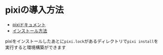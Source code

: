 # pixiの導入方法

- [pixiドキュメント](https://pixi.sh/latest/)
- [インストール方法](https://github.com/prefix-dev/pixi/?tab=readme-ov-file#installation)

pixiをインストールしたあとに`pixi.lock`があるディレクトリで`pixi install`を実行すると環境構築ができます
